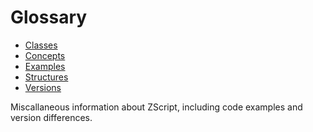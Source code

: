 # Glossary

<!-- toc glossary -->

* [Classes](glossary-Classes.md)
* [Concepts](glossary-Concepts.md)
* [Examples](glossary-Examples.md)
* [Structures](glossary-Structures.md)
* [Versions](glossary-Versions.md)

<!-- toc end -->

Miscallaneous information about ZScript, including code examples and version differences.

<!-- EOF -->

